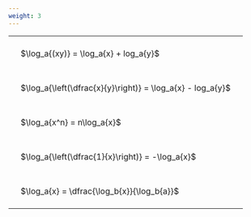 ```yaml
---
weight: 3
---
```


<style type="text/css">
#T_ba6a7 th.col_heading {
  text-align: left;
  font-size: 1em;
}
#T_ba6a7 td {
  text-align: left;
  font-size: 1em;
  padding: 1.5em;
}
</style>
<table id="T_ba6a7">
  <thead>
  </thead>
  <tbody>
    <tr>
      <td id="T_ba6a7_row0_col0" class="data row0 col0" >$\log_a{(xy)} = \log_a{x} + log_a{y}$</td>
    </tr>
    <tr>
      <td id="T_ba6a7_row1_col0" class="data row1 col0" >$\log_a{\left(\dfrac{x}{y}\right)} = \log_a{x} - log_a{y}$</td>
    </tr>
    <tr>
      <td id="T_ba6a7_row2_col0" class="data row2 col0" >$\log_a{x^n} = n\log_a{x}$</td>
    </tr>
    <tr>
      <td id="T_ba6a7_row3_col0" class="data row3 col0" >$\log_a{\left(\dfrac{1}{x}\right)} = -\log_a{x}$</td>
    </tr>
    <tr>
      <td id="T_ba6a7_row4_col0" class="data row4 col0" >$\log_a{x} = \dfrac{\log_b{x}}{\log_b{a}}$</td>
    </tr>
  </tbody>
</table>
